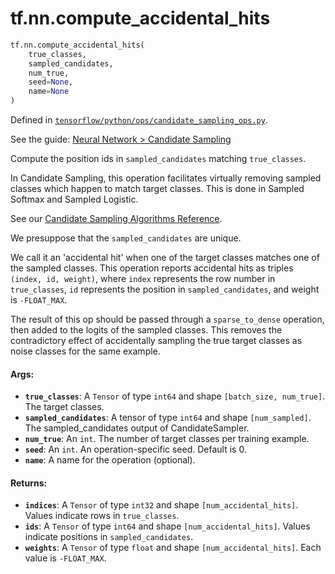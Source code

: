 <div itemscope itemtype="http://developers.google.com/ReferenceObject">
<meta itemprop="name" content="tf.nn.compute_accidental_hits" />
<meta itemprop="path" content="Stable" />
</div>

# tf.nn.compute_accidental_hits

``` python
tf.nn.compute_accidental_hits(
    true_classes,
    sampled_candidates,
    num_true,
    seed=None,
    name=None
)
```



Defined in [`tensorflow/python/ops/candidate_sampling_ops.py`](https://www.tensorflow.org/code/tensorflow/python/ops/candidate_sampling_ops.py).

See the guide: [Neural Network > Candidate Sampling](../../../../api_guides/python/nn.md#Candidate_Sampling)

Compute the position ids in `sampled_candidates` matching `true_classes`.

In Candidate Sampling, this operation facilitates virtually removing
sampled classes which happen to match target classes.  This is done
in Sampled Softmax and Sampled Logistic.

See our [Candidate Sampling Algorithms
Reference](http://www.tensorflow.org/extras/candidate_sampling.pdf).

We presuppose that the `sampled_candidates` are unique.

We call it an 'accidental hit' when one of the target classes
matches one of the sampled classes.  This operation reports
accidental hits as triples `(index, id, weight)`, where `index`
represents the row number in `true_classes`, `id` represents the
position in `sampled_candidates`, and weight is `-FLOAT_MAX`.

The result of this op should be passed through a `sparse_to_dense`
operation, then added to the logits of the sampled classes. This
removes the contradictory effect of accidentally sampling the true
target classes as noise classes for the same example.

#### Args:

* <b>`true_classes`</b>: A `Tensor` of type `int64` and shape `[batch_size,
    num_true]`. The target classes.
* <b>`sampled_candidates`</b>: A tensor of type `int64` and shape `[num_sampled]`.
    The sampled_candidates output of CandidateSampler.
* <b>`num_true`</b>: An `int`.  The number of target classes per training example.
* <b>`seed`</b>: An `int`. An operation-specific seed. Default is 0.
* <b>`name`</b>: A name for the operation (optional).


#### Returns:

* <b>`indices`</b>: A `Tensor` of type `int32` and shape `[num_accidental_hits]`.
    Values indicate rows in `true_classes`.
* <b>`ids`</b>: A `Tensor` of type `int64` and shape `[num_accidental_hits]`.
    Values indicate positions in `sampled_candidates`.
* <b>`weights`</b>: A `Tensor` of type `float` and shape `[num_accidental_hits]`.
    Each value is `-FLOAT_MAX`.